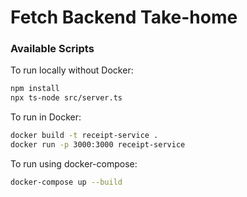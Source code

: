 # Fetch Backend Take-home

### Available Scripts

To run locally without Docker:
```sh
npm install
npx ts-node src/server.ts
```

To run in Docker:
```sh
docker build -t receipt-service .
docker run -p 3000:3000 receipt-service
```

To run using docker-compose:
```sh
docker-compose up --build
```